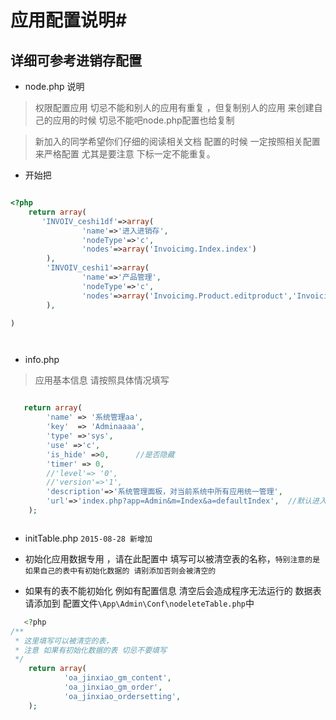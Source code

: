 # 应用配置说明#


## 详细可参考进销存配置 ##

- node.php 说明

>    权限配置应用  切忌不能和别人的应用有重复 ，但复制别人的应用 来创建自己的应用的时候 切忌不能吧node.php配置也给复制

> 新加入的同学希望你们仔细的阅读相关文档 配置的时候 一定按照相关配置来严格配置
> 尤其是要注意 下标一定不能重复。

- 开始把

``` php

<?php
    return array(
       'INVOIV_ceshi1df'=>array(
                'name'=>'进入进销存',
                'nodeType'=>'c',
                'nodes'=>array('Invoicimg.Index.index')
        ),
        'INVOIV_ceshi1'=>array(
                'name'=>'产品管理',
                'nodeType'=>'c',
                'nodes'=>array('Invoicimg.Product.editproduct','Invoicimg.Product.updataFormat')
        ),

)




```

- info.php


>   应用基本信息 请按照具体情况填写

```` php

   return array(
        'name' => '系统管理aa',
        'key'  => 'Adminaaaa',
        'type' =>'sys',
        'use' =>'c',
        'is_hide' =>0,      //是否隐藏
		'timer' => 0,
        //'level'=> '0',
        //'version'=>'1',
        'description'=>'系统管理面板，对当前系统中所有应用统一管理',
        'url'=>'index.php?app=Admin&m=Index&a=defaultIndex',  //默认进入应用路径
    );



````


-  initTable.php   `2015-08-28 新增加`

-  初始化应用数据专用  ，请在此配置中 填写可以被清空表的名称，`特别注意的是 如果自己的表中有初始化数据的 请别添加否则会被清空的`

- 如果有的表不能初始化 例如有配置信息  清空后会造成程序无法运行的 数据表 请添加到 配置文件`\App\Admin\Conf\nodeleteTable.php`中


```` php
   <?php
/**
 * 这里填写可以被清空的表，
 * 注意 如果有初始化数据的表 切忌不要填写
 */
    return array(
            'oa_jinxiao_gm_content',
            'oa_jinxiao_gm_order',
            'oa_jinxiao_ordersetting',
    );


````
